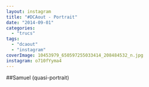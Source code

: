 ```yaml
---
layout: instagram
title: "#DCAout - Portrait"
date: "2014-09-01"
categories: 
  - "trucs"
tags: 
  - "dcaout"
  - "instagram"
coverImage: 10453979_650597255033414_208484532_n.jpg
instagram: o710fYyma4
---
```


##Samuel (quasi-portrait)
